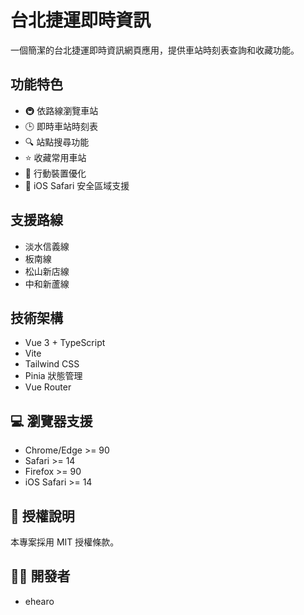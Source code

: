 # 台北捷運即時資訊

一個簡潔的台北捷運即時資訊網頁應用，提供車站時刻表查詢和收藏功能。

## 功能特色

- 🚇 依路線瀏覽車站
- 🕒 即時車站時刻表
- 🔍 站點搜尋功能
- ⭐ 收藏常用車站
- 📱 行動裝置優化
- 🌙 iOS Safari 安全區域支援

## 支援路線

- 淡水信義線
- 板南線
- 松山新店線
- 中和新蘆線

## 技術架構

- Vue 3 + TypeScript
- Vite
- Tailwind CSS
- Pinia 狀態管理
- Vue Router

## 💻 瀏覽器支援

- Chrome/Edge >= 90
- Safari >= 14
- Firefox >= 90
- iOS Safari >= 14

## 📝 授權說明

本專案採用 MIT 授權條款。

## 👨‍💻 開發者

- ehearo